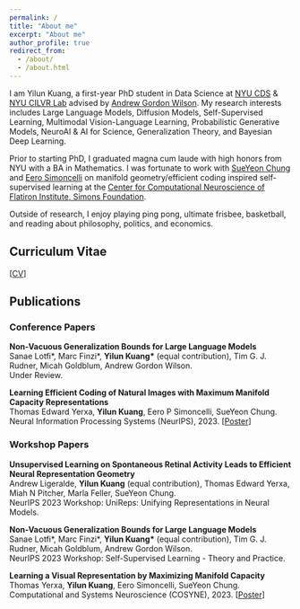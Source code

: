 ```yaml
---
permalink: /
title: "About me"
excerpt: "About me"
author_profile: true
redirect_from: 
  - /about/
  - /about.html
---
```


I am Yilun Kuang, a first-year PhD student in Data Science at [NYU CDS](https://cds.nyu.edu/) & [NYU CILVR Lab](https://wp.nyu.edu/cilvr/) advised by [Andrew Gordon Wilson](https://cims.nyu.edu/~andrewgw/). My research interests includes Large Language Models, Diffusion Models, Self-Supervised Learning, Multimodal Vision-Language Learning, Probabilistic Generative Models, NeuroAI & AI for Science, Generalization Theory, and Bayesian Deep Learning.

Prior to starting PhD, I graduated magna cum laude with high honors from NYU with a BA in Mathematics. I was fortunate to work with [SueYeon Chung](https://sites.google.com/site/sueyeonchung/) and [Eero Simoncelli](http://www.cns.nyu.edu/~eero/) on manifold geometry/efficient coding inspired self-supervised learning at the [Center for Computational Neuroscience of Flatiron Institute, Simons Foundation](https://www.simonsfoundation.org/people/yilun-kuang/).

Outside of research, I enjoy playing ping pong, ultimate frisbee, basketball, and reading about philosophy, politics, and economics. 

## Curriculum Vitae

[[CV](https://yilunkuang.github.io/files/cv/YK_PhD_Resume.pdf)]



## Publications

### Conference Papers

**Non-Vacuous Generalization Bounds for Large Language Models**\
Sanae Lotfi\*, Marc Finzi\*, **Yilun Kuang\*** (equal contribution), Tim G. J. Rudner, Micah Goldblum, Andrew Gordon Wilson.\
Under Review.

**Learning Efficient Coding of Natural Images with Maximum Manifold Capacity Representations**\
Thomas Edward Yerxa, **Yilun Kuang**, Eero P Simoncelli, SueYeon Chung.\
Neural Information Processing Systems (NeurIPS), 2023. [[Poster](https://neurips.cc/virtual/2023/poster/70447)]

### Workshop Papers

**Unsupervised Learning on Spontaneous Retinal Activity Leads to Efficient Neural Representation Geometry**\
Andrew Ligeralde, **Yilun Kuang** (equal contribution), Thomas Edward Yerxa, Miah N Pitcher, Marla Feller, SueYeon Chung.\
NeurIPS 2023 Workshop: UniReps: Unifying Representations in Neural Models.

**Non-Vacuous Generalization Bounds for Large Language Models**\
Sanae Lotfi\*, Marc Finzi\*, **Yilun Kuang\*** (equal contribution), Tim G. J. Rudner, Micah Goldblum, Andrew Gordon Wilson.\
NeurIPS 2023 Workshop: Self-Supervised Learning - Theory and Practice.

**Learning a Visual Representation by Maximizing Manifold Capacity**\
Thomas Yerxa, **Yilun Kuang**, Eero Simoncelli, SueYeon Chung.\
Computational and Systems Neuroscience (COSYNE), 2023.
[[Poster](https://www.cns.nyu.edu/~lcv/pubs/makeAbs.php?loc=Yerxa23a)]








<!-- understanding the foundational principles of biological and artificial intelligence -->

<!-- This is the front page of a website that is powered by the [academicpages template](https://github.com/academicpages/academicpages.github.io) and hosted on GitHub pages. [GitHub pages](https://pages.github.com) is a free service in which websites are built and hosted from code and data stored in a GitHub repository, automatically updating when a new commit is made to the respository. This template was forked from the [Minimal Mistakes Jekyll Theme](https://mmistakes.github.io/minimal-mistakes/) created by Michael Rose, and then extended to support the kinds of content that academics have: publications, talks, teaching, a portfolio, blog posts, and a dynamically-generated CV. You can fork [this repository](https://github.com/academicpages/academicpages.github.io) right now, modify the configuration and markdown files, add your own PDFs and other content, and have your own site for free, with no ads! An older version of this template powers my own personal website at [stuartgeiger.com](http://stuartgeiger.com), which uses [this Github repository](https://github.com/staeiou/staeiou.github.io).

A data-driven personal website
======
Like many other Jekyll-based GitHub Pages templates, academicpages makes you separate the website's content from its form. The content & metadata of your website are in structured markdown files, while various other files constitute the theme, specifying how to transform that content & metadata into HTML pages. You keep these various markdown (.md), YAML (.yml), HTML, and CSS files in a public GitHub repository. Each time you commit and push an update to the repository, the [GitHub pages](https://pages.github.com/) service creates static HTML pages based on these files, which are hosted on GitHub's servers free of charge.

Many of the features of dynamic content management systems (like Wordpress) can be achieved in this fashion, using a fraction of the computational resources and with far less vulnerability to hacking and DDoSing. You can also modify the theme to your heart's content without touching the content of your site. If you get to a point where you've broken something in Jekyll/HTML/CSS beyond repair, your markdown files describing your talks, publications, etc. are safe. You can rollback the changes or even delete the repository and start over -- just be sure to save the markdown files! Finally, you can also write scripts that process the structured data on the site, such as [this one](https://github.com/academicpages/academicpages.github.io/blob/master/talkmap.ipynb) that analyzes metadata in pages about talks to display [a map of every location you've given a talk](https://academicpages.github.io/talkmap.html). -->

<!-- Getting started
======
1. Register a GitHub account if you don't have one and confirm your e-mail (required!)
1. Fork [this repository](https://github.com/academicpages/academicpages.github.io) by clicking the "fork" button in the top right. 
1. Go to the repository's settings (rightmost item in the tabs that start with "Code", should be below "Unwatch"). Rename the repository "[your GitHub username].github.io", which will also be your website's URL.
1. Set site-wide configuration and create content & metadata (see below -- also see [this set of diffs](http://archive.is/3TPas) showing what files were changed to set up [an example site](https://getorg-testacct.github.io) for a user with the username "getorg-testacct")
1. Upload any files (like PDFs, .zip files, etc.) to the files/ directory. They will appear at https://[your GitHub username].github.io/files/example.pdf.  
1. Check status by going to the repository settings, in the "GitHub pages" section

Site-wide configuration
------
The main configuration file for the site is in the base directory in [_config.yml](https://github.com/academicpages/academicpages.github.io/blob/master/_config.yml), which defines the content in the sidebars and other site-wide features. You will need to replace the default variables with ones about yourself and your site's github repository. The configuration file for the top menu is in [_data/navigation.yml](https://github.com/academicpages/academicpages.github.io/blob/master/_data/navigation.yml). For example, if you don't have a portfolio or blog posts, you can remove those items from that navigation.yml file to remove them from the header. 

Create content & metadata
------
For site content, there is one markdown file for each type of content, which are stored in directories like _publications, _talks, _posts, _teaching, or _pages. For example, each talk is a markdown file in the [_talks directory](https://github.com/academicpages/academicpages.github.io/tree/master/_talks). At the top of each markdown file is structured data in YAML about the talk, which the theme will parse to do lots of cool stuff. The same structured data about a talk is used to generate the list of talks on the [Talks page](https://academicpages.github.io/talks), each [individual page](https://academicpages.github.io/talks/2012-03-01-talk-1) for specific talks, the talks section for the [CV page](https://academicpages.github.io/cv), and the [map of places you've given a talk](https://academicpages.github.io/talkmap.html) (if you run this [python file](https://github.com/academicpages/academicpages.github.io/blob/master/talkmap.py) or [Jupyter notebook](https://github.com/academicpages/academicpages.github.io/blob/master/talkmap.ipynb), which creates the HTML for the map based on the contents of the _talks directory).
 -->
<!-- **Markdown generator**

I have also created [a set of Jupyter notebooks](https://github.com/academicpages/academicpages.github.io/tree/master/markdown_generator
) that converts a CSV containing structured data about talks or presentations into individual markdown files that will be properly formatted for the academicpages template. The sample CSVs in that directory are the ones I used to create my own personal website at stuartgeiger.com. My usual workflow is that I keep a spreadsheet of my publications and talks, then run the code in these notebooks to generate the markdown files, then commit and push them to the GitHub repository.

How to edit your site's GitHub repository
------
Many people use a git client to create files on their local computer and then push them to GitHub's servers. If you are not familiar with git, you can directly edit these configuration and markdown files directly in the github.com interface. Navigate to a file (like [this one](https://github.com/academicpages/academicpages.github.io/blob/master/_talks/2012-03-01-talk-1.md) and click the pencil icon in the top right of the content preview (to the right of the "Raw | Blame | History" buttons). You can delete a file by clicking the trashcan icon to the right of the pencil icon. You can also create new files or upload files by navigating to a directory and clicking the "Create new file" or "Upload files" buttons. 

Example: editing a markdown file for a talk
![Editing a markdown file for a talk](/images/editing-talk.png)

For more info
------
More info about configuring academicpages can be found in [the guide](https://academicpages.github.io/markdown/). The [guides for the Minimal Mistakes theme](https://mmistakes.github.io/minimal-mistakes/docs/configuration/) (which this theme was forked from) might also be helpful. -->
